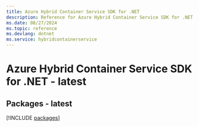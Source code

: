 ```yaml
---
title: Azure Hybrid Container Service SDK for .NET
description: Reference for Azure Hybrid Container Service SDK for .NET
ms.date: 08/27/2024
ms.topic: reference
ms.devlang: dotnet
ms.service: hybridcontainerservice
---
```

# Azure Hybrid Container Service SDK for .NET - latest
## Packages - latest
[!INCLUDE [packages](hybrid-container-service-index.md)]